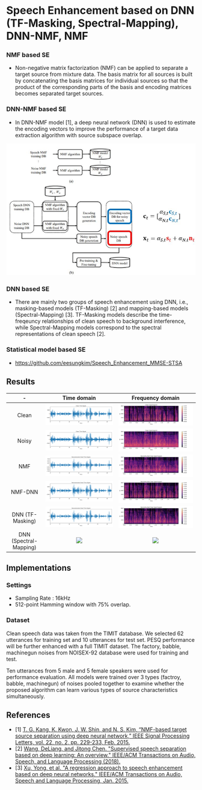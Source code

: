 

# Speech Enhancement based on DNN (TF-Masking, Spectral-Mapping), DNN-NMF, NMF  


### NMF based SE
- Non-negative matrix factorization (NMF) can be applied to separate a target source from mixture data. The basis matrix for all sources is built by concatenating the basis matrices for individual sources so that the product of the corresponding parts of the basis and encoding matrices becomes separated target sources. 

### DNN-NMF based SE
- In DNN-NMF model [1], a deep neural network (DNN) is used to estimate the encoding vectors to improve the performance of a target data extraction algorithm with source subspace overlap.

<img src = 'assets/DNN_NMF.JPG'>

### DNN based SE
- There are mainly two groups of speech enhancement using DNN, i.e., masking-based models (TF-Masking) [2] and mapping-based models (Spectral-Mapping) [3]. TF-Masking models describe the time-freqeuncy relationships of clean speech to background interference, while Spectral-Mapping models correspond to the spectral representations of clean speech [2].

### Statistical model based SE
- https://github.com/eesungkim/Speech_Enhancement_MMSE-STSA


## Results

|-| Time domain | Frequency domain |
|:---:|:---: | :---: |
|Clean|<img src = 'assets/clean_tDomain.png'> | <img src = 'assets/clean_fDomain.png'> |
|Noisy|<img src = 'assets/noisy_babble_SNR10_tDomain.png'> | <img src = 'assets/noisy_babble_SNR10_fDomain.png'> |
|NMF|<img src = 'assets/[NMF]plot_tDomain.png'> | <img src = 'assets/[NMF]plot_fDomain.png'> |
|NMF-DNN|<img src = 'assets/[NMF-DNN]plot_tDomain.png'> | <img src = 'assets/[NMF-DNN]plot_fDomain.png'> |
|DNN (TF-Masking)|<img src = 'assets/[TF-Masking]plot_tDomain.png'> | <img src = 'assets/[TF-Masking]plot_fDomain.png'> |
|DNN (Spectral-Mapping)|<img src = 'assets/[Spectral-Mapping]plot_tDomain.png'> | <img src = 'assets/[Spectral-Mapping]plot_fDomain.png'> |


## Implementations

### Settings
* Sampling Rate : 16kHz
* 512-point Hamming window with 75% overlap.

### Dataset
Clean speech data was taken from the TIMIT database. We selected 62 utterances for training set and 10 utterances for test set.
PESQ performance will be further enhanced with a full TIMIT dataset. The factory, babble, machinegun noises from NOISEX-92 database were used for training and test.

Ten utterances from 5 male and 5 female speakers were used for performance evaluation. All models were trained over 3 types (factroy, babble, machinegun) of noises pooled together to examine whether the proposed algorithm can learn various types of source characteristics simultaneously.

## References
* [1] [T. G. Kang, K. Kwon, J. W. Shin, and N. S. Kim, “NMF-based target source separation using deep neural network,” IEEE Signal Processing Letters, vol. 22, no. 2, pp. 229-233, Feb. 2015.](https://mspl.gist.ac.kr/wp-content/uploads/2017/01/NMF-based-speech-enhancement-incorporating-deep-neural-network.pdf)
* [2] [Wang, DeLiang, and Jitong Chen. "Supervised speech separation based on deep learning: An overview." IEEE/ACM Transactions on Audio, Speech, and Language Processing (2018).](https://ieeexplore.ieee.org/abstract/document/8369155/)
* [3] [Xu, Yong, et al. "A regression approach to speech enhancement based on deep neural networks." IEEE/ACM Transactions on Audio, Speech and Language Processing, Jan. 2015.](https://dl.acm.org/citation.cfm?id=2736113)
